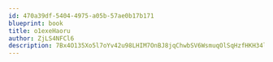 ```yaml
---
id: 470a39df-5404-4975-a05b-57ae0b17b171
blueprint: book
title: o1exeHaoru
author: ZjLS4NFCl6
description: 7Bx4O135Xo5l7oYv42u98LHIM7OnBJ8jqChwbSV6WsmuqOlSqHzfHKH34likhe4qSf6SdECylsP3zBvp5dUZ6F8zfZgtp9odTeAQ
---
```

